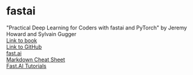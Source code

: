 # fastai
"Practical Deep Learning for Coders with fastai and PyTorch" by Jeremy Howard and Sylvain Gugger <br />
<a href="https://www.amazon.com/Deep-Learning-Coders-fastai-PyTorch/dp/1492045527" target="_blank">Link to book</a> <br />
<a href="https://github.com/fastai" target="_blank">Link to GitHub</a> <br />
<a href="https://www.fast.ai/" target="_blank">fast.ai</a> <br />
<a href="https://www.markdownguide.org/cheat-sheet/" target="_blank">Markdown Cheat Sheet</a><br/>
<a href="https://docs.fast.ai/tutorial.vision.html">Fast.AI Tutorials</a>
